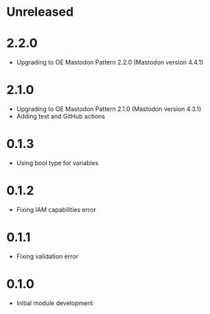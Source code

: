 # Unreleased

# 2.2.0

* Upgrading to OE Mastodon Pattern 2.2.0 (Mastodon version 4.4.1)

# 2.1.0

* Upgrading to OE Mastodon Pattern 2.1.0 (Mastodon version 4.3.1)
* Adding test and GitHub actions

# 0.1.3

* Using bool type for variables

# 0.1.2

* Fixing IAM capabilities error

# 0.1.1

* Fixing validation error

# 0.1.0

* Initial module development
